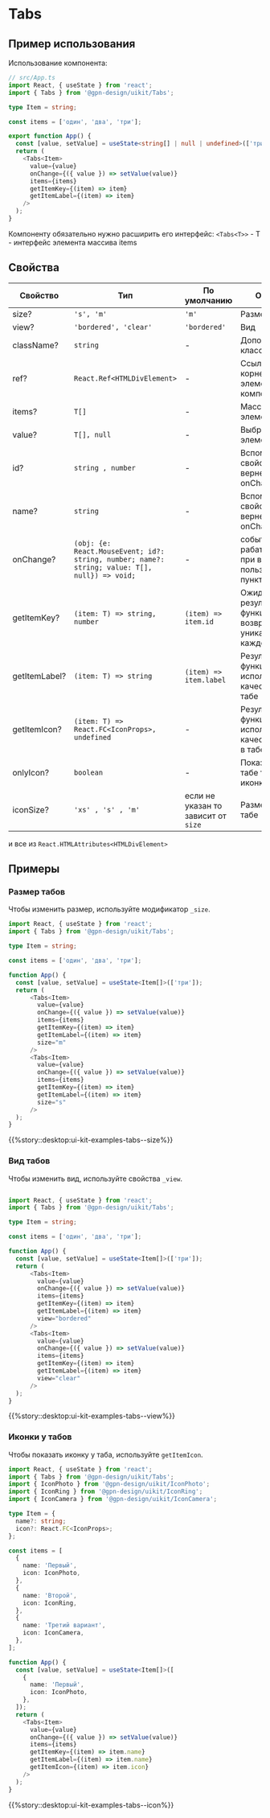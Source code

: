 # Tabs

## Пример использования

Использование компонента:

```ts
// src/App.ts
import React, { useState } from 'react';
import { Tabs } from '@gpn-design/uikit/Tabs';

type Item = string;

const items = ['один', 'два', 'три'];

export function App() {
  const [value, setValue] = useState<string[] | null | undefined>(['три']);
  return (
    <Tabs<Item>
      value={value}
      onChange={({ value }) => setValue(value)}
      items={items}
      getItemKey={(item) => item}
      getItemLabel={(item) => item}
    />
  );
}
```

Компоненту обязательно нужно расширить его интерфейс:
`<Tabs<T>>` - T - интерфейс элемента массива items

## Свойства

<!-- props:start -->

| Свойство      | Тип                                                                                           | По умолчанию                        | Описание                                                                    |
| ------------- | --------------------------------------------------------------------------------------------- | ----------------------------------- | --------------------------------------------------------------------------- |
| size?         | `'s', 'm'`                                                                                    | `'m'`                               | Размер                                                                      |
| view?         | `'bordered', 'clear'`                                                                         | `'bordered'`                        | Вид                                                                         |
| className?    | `string`                                                                                      | -                                   | Дополнительный класс                                                        |
| ref?          | `React.Ref<HTMLDivElement>`                                                                   | -                                   | Ссылка на корневой DOM элемент компонента                                   |
| items?        | `T[]`                                                                                         | -                                   | Массив элементов                                                            |
| value?        | `T[], null`                                                                                   | -                                   | Выбранный элемент                                                           |
| id?           | `string , number`                                                                             | -                                   | Вспомогательное свойсво вернентся в onChange                                |
| name?         | `string`                                                                                      | -                                   | Вспомогательное свойсво вернентся в onChange                                |
| onChange?     | `(obj: {e: React.MouseEvent; id?: string, number; name?: string; value: T[], null}) => void;` | -                                   | событие с рабатывающее при выборе пользователем пункта                      |
| getItemKey?   | `(item: T) => string, number`                                                                 | `(item) => item.id`                 | Ожидается что результат функции возвращает уникальный ключ каждого из items |
| getItemLabel? | `(item: T) => string`                                                                         | `(item) => item.label`              | Результат функции будет использоваться в качестве текста в табе             |
| getItemIcon?  | `(item: T) => React.FC<IconProps>, undefined`                                                 | -                                   | Результат функции будет использоваться в качестве иконки в табе             |
| onlyIcon?     | `boolean`                                                                                     | -                                   | Показавать в табе только иконку                                             |
| iconSize?     | `'xs' , 's' , 'm'`                                                                            | если не указан то зависит от `size` | Размер иконки в табе                                                        |

и все из `React.HTMLAttributes<HTMLDivElement>`

<!-- props:end -->

## Примеры

### Размер табов

Чтобы изменить размер, используйте модификатор `_size`.

```ts
import React, { useState } from 'react';
import { Tabs } from '@gpn-design/uikit/Tabs';

type Item = string;

const items = ['один', 'два', 'три'];

function App() {
  const [value, setValue] = useState<Item[]>(['три']);
  return (
      <Tabs<Item>
        value={value}
        onChange={({ value }) => setValue(value)}
        items={items}
        getItemKey={(item) => item}
        getItemLabel={(item) => item}
        size="m"
      />
      <Tabs<Item>
        value={value}
        onChange={({ value }) => setValue(value)}
        items={items}
        getItemKey={(item) => item}
        getItemLabel={(item) => item}
        size="s"
      />
  );
}
```

{{%story::desktop:ui-kit-examples-tabs--size%}}

### Вид табов

Чтобы изменить вид, используйте свойства `_view`.

```ts

import React, { useState } from 'react';
import { Tabs } from '@gpn-design/uikit/Tabs';

type Item = string;

const items = ['один', 'два', 'три'];

function App() {
  const [value, setValue] = useState<Item[]>(['три']);
  return (
      <Tabs<Item>
        value={value}
        onChange={({ value }) => setValue(value)}
        items={items}
        getItemKey={(item) => item}
        getItemLabel={(item) => item}
        view="bordered"
      />
      <Tabs<Item>
        value={value}
        onChange={({ value }) => setValue(value)}
        items={items}
        getItemKey={(item) => item}
        getItemLabel={(item) => item}
        view="clear"
      />
  );
}
```

{{%story::desktop:ui-kit-examples-tabs--view%}}

### Иконки у табов

Чтобы показать иконку у таба, используйте `getItemIcon`.

```ts
import React, { useState } from 'react';
import { Tabs } from '@gpn-design/uikit/Tabs';
import { IconPhoto } from '@gpn-design/uikit/IconPhoto';
import { IconRing } from '@gpn-design/uikit/IconRing';
import { IconCamera } from '@gpn-design/uikit/IconCamera';

type Item = {
  name?: string;
  icon?: React.FC<IconProps>;
};

const items = [
  {
    name: 'Первый',
    icon: IconPhoto,
  },
  {
    name: 'Второй',
    icon: IconRing,
  },
  {
    name: 'Третий вариант',
    icon: IconCamera,
  },
];

function App() {
  const [value, setValue] = useState<Item[]>([
    {
      name: 'Первый',
      icon: IconPhoto,
    },
  ]);
  return (
    <Tabs<Item>
      value={value}
      onChange={({ value }) => setValue(value)}
      items={items}
      getItemKey={(item) => item.name}
      getItemLabel={(item) => item.name}
      getItemIcon={(item) => item.icon}
    />
  );
}
```

{{%story::desktop:ui-kit-examples-tabs--icon%}}
